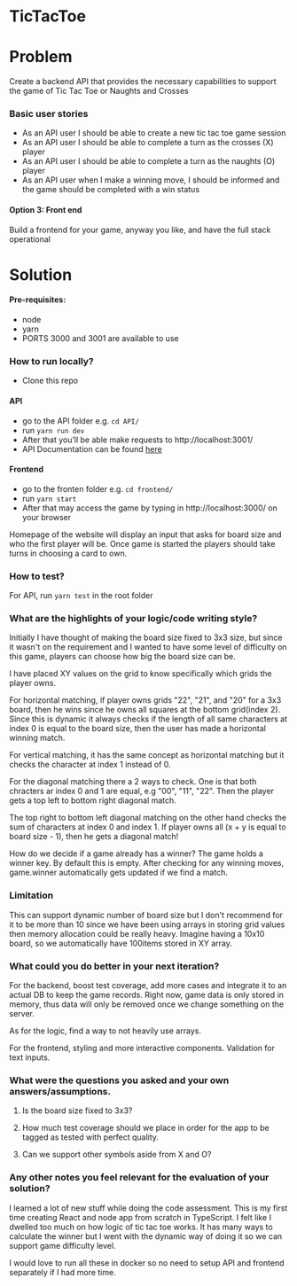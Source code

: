 # TicTacToe

# Problem
Create a backend API that provides the necessary capabilities to support the game of Tic Tac Toe or Naughts and Crosses

### Basic user stories
- As an API user I should be able to create a new tic tac toe game session
- As an API user I should be able to complete a turn as the crosses (X) player
- As an API user I should be able to complete a turn as the naughts (O) player
- As an API user when I make a winning move, I should be informed and the game should be completed with a win status

#### Option 3: Front end
Build a frontend for your game, anyway you like, and have the full stack operational

# Solution

#### Pre-requisites:
- node
- yarn
- PORTS 3000 and 3001 are available to use

### How to run locally?
- Clone this repo

#### API
- go to the API folder e.g. `cd API/`
- run `yarn run dev`
- After that you’ll be able make requests to http://localhost:3001/
- API Documentation can be found [here](https://github.com/fionaDawn/ticTacToe/blob/api-docs/API/README.md)

#### Frontend
- go to the fronten folder e.g. `cd frontend/`
- run `yarn start`
- After that may access the game by typing in  http://localhost:3000/ on your browser

Homepage of the website will display an input that asks for board size and who the first player will be. Once game is started the players should take turns in choosing a card to own.

### How to test?
For API, run `yarn test` in the root folder

### What are the highlights of your logic/code writing style?
Initially I have thought of making the board size fixed to 3x3 size, but since it wasn't on the requirement and I wanted to have some level of difficulty on this game, players can choose how big the board size can be.

I have placed XY values on the grid to know specifically which grids the player owns. 

For horizontal matching, if player owns grids "22", "21", and "20" for a 3x3 board, then he wins since he owns all squares at the bottom grid(index 2). Since this is dynamic it always checks if the length of all same characters at index 0 is equal to the board size, then the user has made a horizontal winning match.

For vertical matching, it has the same concept as horizontal matching but it checks the character at index 1 instead of 0.

For the diagonal matching there a 2 ways to check. One is that both chracters ar index 0 and 1 are equal, e.g "00", "11", "22". Then the player gets a top left to bottom right diagonal match.

The top right to bottom left diagonal matching on the other hand checks the sum of characters at index 0 and index 1. If player owns all (x + y is equal to board size - 1), then he gets a diagonal match!

How do we decide if a game already has a winner? The game holds a winner key. By default this is empty. After checking for any winning moves, game.winner automatically gets updated if we find a match.

### Limitation
This can support dynamic number of board size but I don't recommend for it to be more than 10 since we have been using arrays in storing grid values then memory allocation could be really heavy. Imagine having a 10x10 board, so we automatically have 100items stored in XY array.
 

### What could you do better in your next iteration?
For the backend, boost test coverage, add more cases and integrate it to an actual DB to keep the game records. Right now, game data is only stored in memory, thus data will only be removed once we change something on the server.

As for the logic, find a way to not heavily use arrays.

For the frontend, styling and more interactive components. Validation for text inputs. 

### What were the questions you asked and your own answers/assumptions.

1. Is the board size fixed to 3x3?
   
2. How much test coverage should we place in order for the app to be tagged as tested with perfect quality.
   
3. Can we support other symbols aside from X and O?
   
### Any other notes you feel relevant for the evaluation of your solution?
I learned a lot of new stuff while doing the code assessment. This is my first time creating React and node app  from scratch in TypeScript. I felt like I dwelled too much on how logic of tic tac toe works. It has many ways to calculate the winner but I went with the dynamic way of doing it so we can support game difficulty level.

I would love to run all these in docker so no need to setup API and frontend separately if I had more time.
